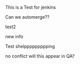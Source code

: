 
This is a Test for jenkins

Can we automerge??

test2

new info

Test shelppppppppping

no conflict
will this appear in QA?
